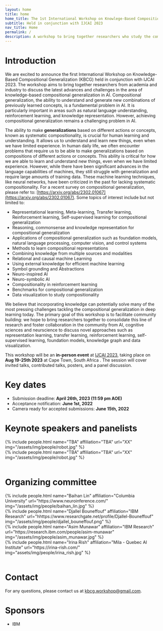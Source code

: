 ```yaml
---
layout: home
title: home
home_title: The 1st International Workshop on Knowlege-Based Compositional Generalization (KBCG)
subtitle: Held in conjunction with IJCAI 2023 
nav_title: Home
permalink: /
description: A workshop to bring together researchers who study the compositional generalization in AI, cognitive sciences and neuroscience with novel approaches such as representation learning, transfer learning, reinforcement learning, self-supervised learning, foundation models, knowledge graph, data visualization and neuro-symbolic AI.
---
```

# Introduction

We are excited to announce the first International Workshop on Knowledge-Based Compositional Generalization (KBCG) held in conjunction with IJCAI 2023. The workshop aims to bring together researchers from academia and industry to discuss the latest advances and challenges in the area of knowledge-based compositional generalization in AI. Compositional generalization, the ability to understand and generate new combinations of previously learned concepts, is a fundamental problem in AI. It is particularly important in areas such as natural language understanding, reinforcement learning, and knowledge representation. However, achieving compositional generalization remains a challenging problem in AI.

The ability to make **generalizations** based on different actions or concepts, known as systematic compositionality, is crucial for human learning and understanding. It allows us to understand and learn new things, even when we have limited experience. In human daily life, we often encounter problems that require us to be able to make generalizations based on compositions of different actions or concepts. This ability is critical for how we are able to learn and understand new things, even when we have limited experience. However, while there have been significant advances in the language capabilities of machines, they still struggle with generalization and require large amounts of training data. These machine learning techniques, like neural networks, have been criticized in the past for lacking systematic compositionality. For a recent survey on compositional generalization, please refer to: [https://arxiv.org/abs/2302.01067](https://arxiv.org/abs/2302.01067). Some topics of interest include but not limited to:

- Representational learning, Meta-learning, Transfer learning, Reinforcement learning, Self-supervised learning for compositional generalization
- Reasoning, commonsense and knowledge representation for compositional generalization
- Applications of compositional generalization such as foundation models, natural language
  processing, computer vision, and control systems
- Methods to learn compositional representations
- Combining knowledge from multiple sources and modalities
- Relational and causal machine Learning
- Using external knowledge for efficient machine learning
- Symbol grounding and Abstractions
- Neuro-inspired AI
- Neuro-symbolic AI
- Compositionality in reinforcement learning
- Benchmarks for compositional generalization
- Data visualization to study compositionality

We believe that incorporating knowledge can potentially solve many of the most pressing challenges tackling the compositional generalization in deep learning today. The primary goal of this workshop is to facilitate community building: we hope to bring researchers together to consolidate this line of research and foster collaboration in the community from AI, cognitive sciences and neurscience to discuss novel approaches such as representation learning, transfer learning, reinforcement learning, self-supervised learning, foundation models, knowledge graph and data visualization.

This workshop will be an **in-person event** at [IJCAI 2023](https://ijcai-23.org/), taking place on **Aug 19-25th 2023** at Cape Town, South Africa . The session will cover invited talks, contributed talks, posters, and a panel discussion.

# Key dates

* Submission deadline: **April 26th, 2023 (11:59 pm AOE)**
* Acceptance notification: **June 1st, 2022**
* Camera ready for accepted submissions: **June 15th, 2022**

# Keynote speakers and panelists

<div class="row p-2 g-2">
      <div class="col-sm-3">
          {% include people.html name="TBA" affiliation="TBA" url="XX" img="/assets/img/people/robot.jpg" %}
      </div>
      <div class="col-sm-3">
          {% include people.html name="TBA" affiliation="TBA" url="XX" img="/assets/img/people/robot.jpg" %}
      </div>
  </div>
  <br>

# Organizing committee

<div class="row p-2 g-2">
      <div class="col-sm-3">
      {% include people.html name="Baihan Lin" affiliation="Columbia University" url="https://www.neuroinference.com/" img="/assets/img/people/baihan_lin.jpg" %}
      </div>
      <div class="col-sm-3">
  {% include people.html name="Djallel Bouneffouf" affiliation="IBM Research" url="hhttps://www.researchgate.net/profile/Djallel-Bouneffouf" img="/assets/img/people/djallel_bouneffouf.png" %}
      </div>
      <div class="col-sm-3">
  {% include people.html name="Asim Munawar" affiliation="IBM Research" url="https://research.ibm.com/people/asim-munawar" img="/assets/img/people/asim_munawar.jpg" %}
      </div>
      <div class="col-sm-3">
  {% include people.html name="Irina Rish" affiliation="Mila - Quebec AI Institute" url="https://irina-rish.com/" img="assets/img/people/irina_rish.jpg" %}
  </div>
  </div>
  <br>

# Contact

For any questions, please contact us at [kbcg.workshop@gmail.com](mailto:kbcg.workshop@gmail.com).

# Sponsors

* IBM
